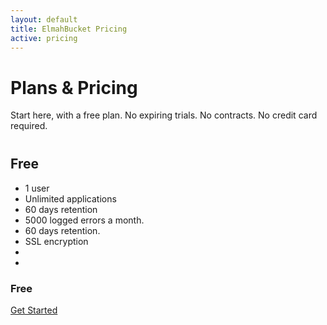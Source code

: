 ```yaml
---
layout: default
title: ElmahBucket Pricing
active: pricing
---
```


<div class="container">
<div class="row">
        <div class="col-md-12">
            <h1 class="page-header">
                Plans &amp; Pricing
            </h1>
            <p class="lead" style="margin-bottom: 40px;">
                Start here, with a free plan. No expiring trials. No contracts. No credit card required.
            </p>
        </div>
    </div>

  <div class="row">
      <div class="col-lg-3 col-md-4 col-sm-6 col-md-offset-4">
          <div class="plan">
              <div class="plan-title">
                  <h2>Free</h2>
              </div>
              <div class="plan-body">
                  <ul class="plan-items">
                      <li>1 user</li>
                      <li>Unlimited applications</li>
                      <li>60 days retention</li>
                      <li>5000 logged errors a month.</li>
                      <li>60 days retention.</li>
                      <li>SSL encryption</li>
                      <li class="plan-item-spacer">
                      </li>
                      <li class="plan-item-spacer">
                      </li>
                  </ul>
                  <div class="plan-price">
                      <h3>Free</h3>
                  </div>
                  <a href="https://www.nuget.org/packages/ElmahBucket/" class="btn btn-default">Get Started</a>
              </div>
          </div>
      </div>
</div>
